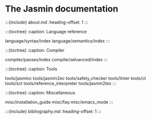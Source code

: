 # The Jasmin documentation

:::{include} about.md
:heading-offset: 1
:::

:::{toctree}
:caption: Language reference

language/syntax/index
language/semantics/index
:::

:::{toctree}
:caption: Compiler

compiler/passes/index
compiler/advanced/index
:::

:::{toctree}
:caption: Tools

tools/jasminc
tools/jasmin2ec
tools/safety_checker
tools/linter
tools/ct
tools/sct
tools/reference_interpreter
tools/jasmin2tex
:::

:::{toctree}
:caption: Miscellaneous

misc/installation_guide
misc/faq
misc/emacs_mode
:::

:::{include} bibliography.md
:heading-offset: 1
:::
